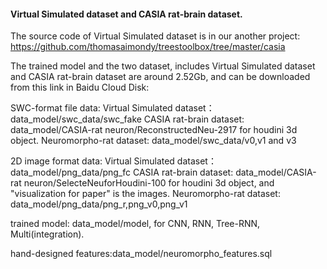 ﻿#### Virtual Simulated dataset and CASIA rat-brain dataset.

The source code of Virtual Simulated dataset is in our another project: https://github.com/thomasaimondy/treestoolbox/tree/master/casia

The trained model and the two dataset, includes Virtual Simulated dataset and CASIA rat-brain dataset are around 2.52Gb, and can be downloaded  from this link in Baidu Cloud Disk:



SWC-format file data:
Virtual Simulated dataset： data_model/swc_data/swc_fake
CASIA rat-brain dataset: data_model/CASIA-rat neuron/ReconstructedNeu-2917 for houdini 3d object.
Neuromorpho-rat dataset: data_model/swc_data/v0,v1 and v3

2D image format data:
Virtual Simulated dataset： data_model/png_data/png_fc
CASIA rat-brain dataset: data_model/CASIA-rat neuron/SelecteNeuforHoudini-100 for houdini 3d object, and "visualization for paper" is the images.
Neuromorpho-rat dataset: data_model/png_data/png_r,png_v0,png_v1

trained model: data_model/model, for CNN, RNN, Tree-RNN, Multi(integration).

hand-designed features:data_model/neuromorpho_features.sql


